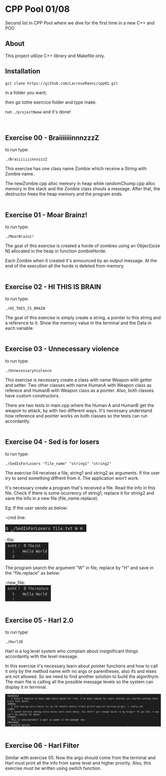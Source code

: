 # CPP Pool 01/08

Second list in CPP Pool where we dive for the first time in a new C++ and POO 

## About

This project utilize C++ library and Makefile only.

## Installation

```
git clone https://github.com/LacrouxRaoni/cpp01.git
```

in a folder you want; 

then go tothe exercice folder and type make.

run ```./projectName``` and it's done!<br><br><br>

## Exercise 00 - BraiiiiiiinnnzzzZ

to run type:

```
./BraiiiiiiinnnzzzZ
```

This exercise has one class name Zombie which receive a String with Zombie name. 

The newZombie.cpp alloc memory in heap while randomChump.cpp alloc memory in the stack and the Zombie class  shouts a message. After that, the destructor frees the heap memory and the program ends.<br><br>


## Exercise 01 - Moar Brainz!

to run type:
```
./MoarBrainz!
```

The goal of this exercise is created a horde of zombies using an Object[size N] allocated in the heap in function zombieHorde. 

Each Zombie when it created it's announced by an output message. At the end of the execution all the horde is deleted from memory.<br><br>


## Exercise 02 - HI THIS IS BRAIN

to run type:
```
./HI_THIS_IS_BRAIN
```

The goal of this exercise is simply create a string, a pointer to this string and a reference to it. 
Show the memory value in the terminal and the Data in each variable.<br><br>

## Exercise 03 - Unnecessary violence

to run type:
```
./UnnecessaryViolence
```

This exercise is necessary create a class with name Weapon with getter and setter. Two other classes with name HumanA with Weapon class as referece and HumanB with Weapon class as a pointer. Also, both classes have custom constructors. 

There are two tests in main.cpp where the Human A and HumanB get the weapon to attack, by with two different ways. It's necessary understand how reference and pointer works on both classes so the tests can run accordantly.<br><br>

## Exercise 04 - Sed is for losers

to run type:
```
./SedIsForLosers "file_name" "string1" "string2"
```

The exercise 04 receives a file, string1 and string2 as arguments. If the user try to send something diffrent from it. The application won't work.

It's necessary create a program that's received a file. Read the info in this file. Check if there is some ocurrency of string1, replace it for string2 and save the info in a new file (file_name.replace). 

Eg: If the user sends as below:<br>


-cmd line:

![Arg Terminal](images/sedterm.png)

-file:<br>
![file](images/file.png)


The program search the argument "W" in file, replace by "H" and save in the "file.replace" as below:

-new_file:<br>
![new_file](images/newfile.png)
<br><br>


## Exercise 05 - Harl 2.0

to run type:
```
./Harl20
```
Harl is a log level system who complain about insignificant things accordantly with the level message. 

In this exercise it's necessary learn about pointer functions and how to call it only by the method name with no args or parentheses, also ifs and elses are not allowed. So we need to find another solution to build the algorithym. The main file is calling all the possible message levels so the system can display it in terminal. 

![harl_eg](images/harl.png)
<br><br>

## Exercise 06 - Harl Filter

Similar with exercise 05. Now the args should come from the terminal and Harl must print all the info from same level and higher priority. Also, this exercise must be written using switch function.
